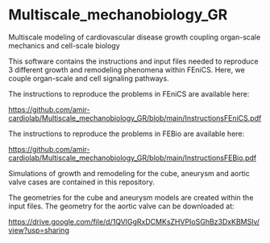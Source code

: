 # Multiscale_mechanobiology_GR
Multiscale modeling of cardiovascular disease growth coupling organ-scale mechanics and cell-scale biology

This software contains the instructions and input files needed to reproduce 3 different growth and remodeling phenomena within FEniCS. Here, we couple organ-scale and cell signaling pathways. 

The instructions to reproduce the problems in FEniCS are available here:

https://github.com/amir-cardiolab/Multiscale_mechanobiology_GR/blob/main/InstructionsFEniCS.pdf

The instructions to reproduce the problems in FEBio are available here:

https://github.com/amir-cardiolab/Multiscale_mechanobiology_GR/blob/main/InstructionsFEBio.pdf

Simulations of growth and remodeling for the cube, aneurysm and aortic valve cases are contained in this repository. 

The geometries for the cube and aneurysm models are created within the input files. The geometry for the aortic valve can be downloaded at:

https://drive.google.com/file/d/1QVIGgRxDCMKsZHVPIoSGhBz3DxKBMSlv/view?usp=sharing
